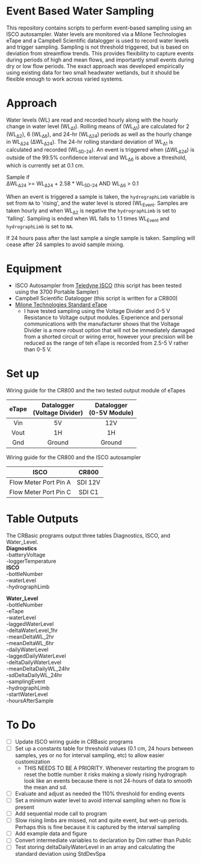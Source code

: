 # Event Based Water Sampling
This repository contains scripts to perform event-based sampling using an ISCO autosampler. Water
levels are monitored via a Milone Technologies eTape and a Campbell Scientific datalogger is used
to record water levels and trigger sampling. Sampling is not threshold triggered, but is based on
deviation from streamflow trends. This provides flexibility to capture events during periods of
high and mean flows, and importantly small events during dry or low flow periods. The exact approach
was developed empirically using existing data for two small headwater wetlands, but it should be
flexible enough to work across varied systems.

# Approach
Water levels (WL) are read and recorded hourly along with the hourly change in water level
(WL<sub>&Delta;1</sub>). Rolling means of (WL<sub>&Delta;1</sub>) are calculated for 2
(WL<sub>&Delta;2</sub>), 6 (WL<sub>&Delta;6</sub>), and 24-hr (WL<sub>&Delta;24</sub>) periods as
well as the hourly change in WL<sub>&Delta;24</sub> (&Delta;WL<sub>&Delta;24</sub>). The 24-hr
rolling standard deviation of WL<sub>&Delta;1</sub> is calculated and recorded (WL<sub>SD-24</sub>).
An event is triggered when (&Delta;WL<sub>&Delta;24</sub>) is outside of the 99.5% confidence
interval and WL<sub>&Delta;6</sub> is above a threshold, which is currently set at 0.1 cm.


Sample if  
&Delta;WL<sub>&Delta;24</sub> >= WL<sub>&Delta;24</sub> + 2.58 * WL<sub>SD-24</sub>
AND WL<sub>&Delta;6</sub> > 0.1

When an event is triggered a sample is taken, the `hydrographLimb` variable is set from `NA` to
'rising', and the water level is stored (WL<sub>Event</sub>. Samples are taken hourly and when
WL<sub>&Delta;2</sub> is negative the `hydrographLimb` is set to 'falling'. Sampling is ended when
WL falls to 1.1 times WL<sub>Event</sub> and `hydrographLimb` is set to `NA`.

If 24 hours pass after the last sample a single sample is taken. Sampling will cease after 24 samples
to avoid sample mixing.

# Equipment
- ISCO Autosampler from [Teledyne ISCO](http://www.teledyneisco.com/en-us/water-and-wastewater/samplers/products)
(this script has been tested using the 3700 Portable Sampler)  
- Campbell Scientific Datalogger (this script is written for a CR800)  
- [Milone Technologies Standard eTape](https://milonetech.com/)
  - I have tested sampling using the Voltage Divider and 0-5 V Resistance to Voltage output modules. Experience and personal communications
  with the manufacturer shows that the Voltage Divider is a more robust option that will not be immediately
  damaged from a shorted circuit or wiring error, however your precision will be reduced as the range of teh eTape is recorded from 2.5-5 V rather than 0-5 V.

# Set up
Wiring guide for the CR800 and the two tested output module of eTapes

eTape | Datalogger<br>(Voltage Divider) | Datalogger<br>(0-5V Module)
:----------:|:------------:|:--------:
Vin	|	5V | 12V
Vout	|	1H | 1H
Gnd	|	Ground | Ground

Wiring guide for the CR800 and the ISCO autosampler

ISCO	|	CR800
:------:|:--------:
Flow Meter Port Pin A | SDI 12V
Flow Meter Port Pin C | SDI C1

# Table Outputs
The CRBasic programs output three tables Diagnostics, ISCO, and Water_Level.  
__Diagnostics__  
-batteryVoltage  
-loggerTemperature  
__ISCO__  
-bottleNumber  
-waterLevel  
-hydrographLimb  

__Water_Level__  
-bottleNumber  
-eTape  
-waterLevel  
-laggedWaterLevel  
-deltaWaterLevel_1hr  
-meanDeltaWL_2hr  
-meanDeltaWL_6hr  
-dailyWaterLevel  
-laggedDailyWaterLevel  
-deltaDailyWaterLevel  
-meanDeltaDailyWL_24hr  
-sdDeltaDailyWL_24hr  
-samplingEvent  
-hydrographLimb  
-startWaterLevel  
-hoursAfterSample  

# To Do
- [ ] Update ISCO wiring guide in CRBasic programs  
- [ ] Set up a constants table for threshold values (0.1 cm, 24 hours between samples, yes or no for interval sampling, etc) to allow easier customization  
    - THIS NEEDS TO BE A PRIORITY. Whenever restarting the program to reset the
    bottle number it risks making a slowly rising hydrograph look like an events
    because there is not 24-hours of data to smooth the mean and sd.
- [ ] Evaluate and adjust as needed the 110% threshold for ending events  
- [ ] Set a minimum water level to avoid interval sampling when no flow is present  
- [ ] Add sequential mode call to program
- [ ] Slow rising limbs are missed, not and quite event, but wet-up periods. Perhaps
this is fine because it is captured by the interval sampling
- [ ] Add example data and figure
- [ ] Convert intermediate variables to declaration by Dim rather than Public
- [ ] Test storing deltaDailyWaterLevel in an array and calculating the standard deviation using StdDevSpa
